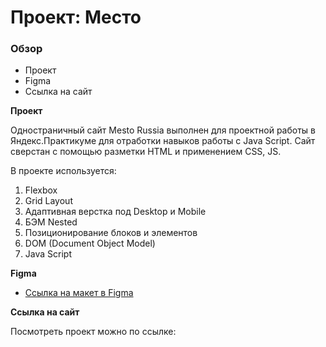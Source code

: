 # Проект: Место

### Обзор
* Проект
* Figma
* Ссылка на сайт

**Проект**

Одностраничный сайт Mesto Russia выполнен для проектной работы в Яндекс.Практикуме для отработки навыков работы с Java Script. Сайт сверстан с помощью разметки HTML и применением CSS, JS.  

В проекте используется:
1. Flexbox   
2. Grid Layout  
3. Адаптивная верстка под Desktop и Mobile  
4. БЭМ Nested  
5. Позиционирование блоков и элементов  
6. DOM (Document Object Model)
7. Java Script

**Figma**


* [Ссылка на макет в Figma](https://www.figma.com/file/2cn9N9jSkmxD84oJik7xL7/JavaScript.-Sprint-4?node-id=0%3A1)
 

**Ссылка на сайт**

Посмотреть проект можно по ссылке:

